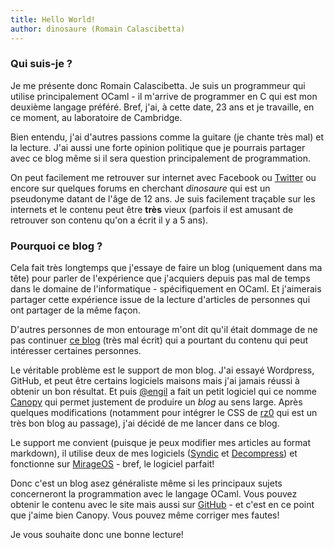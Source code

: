 ```yaml
---
title: Hello World!
author: dinosaure (Romain Calascibetta)
---
```


### Qui suis-je ?

Je me  présente donc  Romain Calascibetta.  Je suis  un programmeur  qui utilise
principalement  OCaml -  il m'arrive  de programmer  en C  qui est  mon deuxième
langage préféré.  Bref,  j'ai,  à  cette date,  23 ans  et je  travaille,  en ce
moment, au laboratoire de Cambridge.

Bien entendu,  j'ai d'autres  passions comme la guitare (je  chante très mal) et
la lecture.  J'ai  aussi une  forte opinion politique  que je  pourrais partager
avec ce blog même si il sera question principalement de programmation.

On   peut   facilement   me   retrouver    sur   internet   avec   Facebook   ou
[Twitter](https://twitter.com/Dinoosaure)  ou  encore  sur  quelques  forums  en
cherchant *dinosaure* qui est un pseudonyme  datant de l'âge de 12 ans.  Je suis
facilement traçable  sur les internets et  le contenu  peut être  __très__ vieux
(parfois il est amusant de retrouver son contenu qu'on a écrit il y a 5 ans).

### Pourquoi ce blog ?

Cela  fait très  longtemps que  j'essaye de  faire un  blog (uniquement  dans ma
tête) pour  parler de l'expérience que  j'acquiers depuis pas mal  de temps dans
le domaine de l'informatique -  spécifiquement en OCaml.  Et j'aimerais partager
cette expérience  issue de la lecture  d'articles de personnes  qui ont partager
de la même façon.

D'autres personnes  de mon  entourage m'ont dit  qu'il était  dommage de  ne pas
continuer  [ce  blog](http://dinoblog.tuxfamily.org/)  (très  mal  écrit)  qui a
pourtant du contenu qui peut intéresser certaines personnes.

Le  véritable problème  est le  support  de  mon  blog.  J'ai  essayé Wordpress,
GitHub,  et peut être  certains  logiciels  maisons  mais  j'ai  jamais réussi à
obtenir  un bon  résultat.  Et  puis  [@engil](https://twitter.com/lamagicien) a
fait un  petit logiciel  qui ce  nomme [Canopy](https://github.com/Engil/Canopy)
qui  permet justement  de produire  un  *blog*  au  sens  large.  Après quelques
modifications (notamment  pour  intégrer  le  CSS de [rz0](http://blog.huoc.org)
qui est un très bon blog au passage), j'ai décidé de me lancer dans ce blog.

Le  support  me  convient (puisque  je  peux  modifier  mes  articles  au format
markdown),        il       utilise       deux       de       mes       logiciels
([Syndic](https://github.com/Cumulus/Syndic)                                  et
[Decompress](https://github.com/oklm-wsh/Decompress))    et    fonctionne    sur
[MirageOS](https://mirage.io) - bref, le logiciel parfait!

Donc c'est un  blog asez généraliste même si  les principaux sujets concerneront
la programmation avec le langage OCaml.  Vous  pouvez obtenir le contenu avec le
site mais aussi sur  [GitHub](https://github.com/oklm-wsh/oktm.io) - et c'est en
ce point que j'aime bien Canopy. Vous pouvez même corriger mes fautes!

Je vous souhaite donc une bonne lecture!
